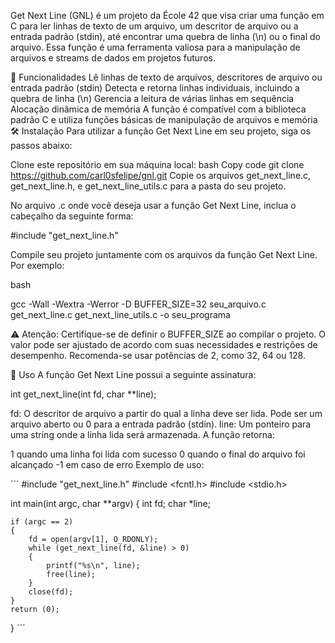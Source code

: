 Get Next Line (GNL) é um projeto da École 42 que visa criar uma função em C para ler linhas de texto de um arquivo, um descritor de arquivo ou a entrada padrão (stdin), até encontrar uma quebra de linha (\n) ou o final do arquivo. Essa função é uma ferramenta valiosa para a manipulação de arquivos e streams de dados em projetos futuros.

🚀 Funcionalidades
Lê linhas de texto de arquivos, descritores de arquivo ou entrada padrão (stdin)
Detecta e retorna linhas individuais, incluindo a quebra de linha (\n)
Gerencia a leitura de várias linhas em sequência
Alocação dinâmica de memória
A função é compatível com a biblioteca padrão C e utiliza funções básicas de manipulação de arquivos e memória
🛠️ Instalação
Para utilizar a função Get Next Line em seu projeto, siga os passos abaixo:

Clone este repositório em sua máquina local:
bash
Copy code
git clone https://github.com/carl0sfelipe/gnl.git
Copie os arquivos get_next_line.c, get_next_line.h, e get_next_line_utils.c para a pasta do seu projeto.

No arquivo .c onde você deseja usar a função Get Next Line, inclua o cabeçalho da seguinte forma:

#include "get_next_line.h"

Compile seu projeto juntamente com os arquivos da função Get Next Line. Por exemplo:

bash

gcc -Wall -Wextra -Werror -D BUFFER_SIZE=32 seu_arquivo.c get_next_line.c get_next_line_utils.c -o seu_programa

⚠️ Atenção: Certifique-se de definir o BUFFER_SIZE ao compilar o projeto. O valor pode ser ajustado de acordo com suas necessidades e restrições de desempenho. Recomenda-se usar potências de 2, como 32, 64 ou 128.

📖 Uso
A função Get Next Line possui a seguinte assinatura:

int get_next_line(int fd, char **line);

fd: O descritor de arquivo a partir do qual a linha deve ser lida. Pode ser um arquivo aberto ou 0 para a entrada padrão (stdin).
line: Um ponteiro para uma string onde a linha lida será armazenada.
A função retorna:

1 quando uma linha foi lida com sucesso
0 quando o final do arquivo foi alcançado
-1 em caso de erro
Exemplo de uso:


´´´
#include "get_next_line.h"
#include <fcntl.h>
#include <stdio.h>

int main(int argc, char **argv)
{
    int fd;
    char *line;

    if (argc == 2)
    {
        fd = open(argv[1], O_RDONLY);
        while (get_next_line(fd, &line) > 0)
        {
            printf("%s\n", line);
            free(line);
        }
        close(fd);
    }
    return (0);
}
´´´
